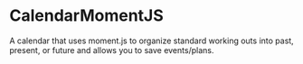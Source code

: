 # CalendarMomentJS
A calendar that uses moment.js to organize standard working outs into past, present, or future and allows you to save events/plans.
